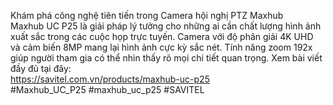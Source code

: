 Khám phá công nghệ tiên tiến trong Camera hội nghị PTZ Maxhub <br>
Maxhub UC P25 là giải pháp lý tưởng cho những ai cần chất lượng hình ảnh xuất sắc trong các cuộc họp trực tuyến. Camera với độ phân giải 4K UHD và cảm biến 8MP mang lại hình ảnh cực kỳ sắc nét. Tính năng zoom 192x giúp người tham gia có thể nhìn thấy rõ mọi chi tiết quan trọng. Xem bài viết đầy đủ tại đây: <br>
https://savitel.com.vn/products/maxhub-uc-p25 <br>
#Maxhub_UC_P25 #maxhub_uc_p25 #SAVITEL
